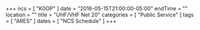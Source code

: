 +++
ncs = [ "K0OP" ]
date = "2016-05-15T21:00:00-05:00"
endTime = ""
location = ""
title = "UHF/VHF Net 20"
categories = [ "Public Service" ]
tags = [ "ARES" ]
dates = [ "NCS Schedule" ]
+++
